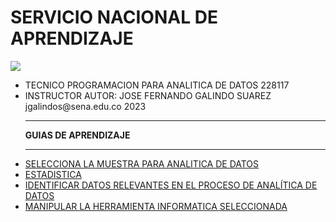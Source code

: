 # SERVICIO NACIONAL DE APRENDIZAJE
<img src="https://blogger.googleusercontent.com/img/a/AVvXsEimdqxynaYJeDRuTUp3lzEWFnnQSC2KTVSxvnV70I2eZ5tOCfjwdNnExSTSm2tCf1xBFHVHwsN80OCpDCO0J80UTNWxPC86s7s5aB8rnizg7guNowqTxhr5Fd9WH48n7pn8uLZNFTgXuSGUH6BNncmfQEpOz9pAe_T0zD8n2-aGZk8-C_l6GWk-aq60fQ=s960">
<ul>
<li>TECNICO PROGRAMACION PARA ANALITICA DE DATOS 228117</li>
<li>INSTRUCTOR AUTOR: JOSE FERNANDO GALINDO SUAREZ jgalindos@sena.edu.co 2023</li>
<hr>
<b>GUIAS DE APRENDIZAJE</B><hr>
<li><a href="https://drive.google.com/file/d/11rW7SvwFMTOOEitF0ZGdnkeWDDh6WH1A/view?usp=share_link" target="xxx">SELECCIONA LA MUESTRA PARA ANALITICA DE DATOS</a></li>
<li><a href="https://drive.google.com/file/d/1_tQyWw96DumafWJ4EvPl7CaOvERY86eO/view?usp=share_link" target="xxx">ESTADISTICA</a></li>
<li><a href="https://drive.google.com/file/d/1q4ov6y3-tydFmqN538LEWtS-bCvJLtDz/view?usp=share_link" target="xxx">IDENTIFICAR DATOS RELEVANTES EN EL PROCESO DE ANALÍTICA DE DATOS</a></li>
<li><a href="https://drive.google.com/file/d/12HHC-dtVTfVuu5YZm8iMb0DuTX7tJwjU/view?usp=share_link" target="xxx">MANIPULAR LA HERRAMIENTA INFORMATICA SELECCIONADA</a></li>
</ul>